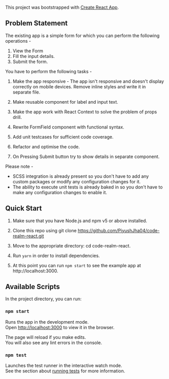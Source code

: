 This project was bootstrapped with [Create React App](https://github.com/facebook/create-react-app).

## Problem Statement

The existing app is a simple form for which you can perform the following operations - 

1.  View the Form
2.  Fill the input details.
3.  Submit the form.

You have to perform the following tasks -

1.  Make the app responsive - The app isn't responsive and doesn't display correctly on mobile devices. Remove inline styles and write it in separate file.

2. Make reusable component for label and input text.

3. Make the app work with React Context to solve the problem of props drill.

4. Rewrite FormField component with functional syntax.

5.  Add unit testcases for sufficient code coverage.

6.  Refactor and optimise the code.

7.  On Pressing Submit button try to show details in separate component.

Please note - 

* SCSS integration is already present so you don't have to add any custom packages or modify any configuration changes for it.
* The ability to execute unit tests is already baked in so you don't have to make any configuration changes to enable it.

## Quick Start

1. Make sure that you have Node.js and npm v5 or above installed.

2. Clone this repo using git clone https://github.com/PiyushJha04/code-realm-react.git

3. Move to the appropriate directory: cd code-realm-react.

4. Run `yarn` in order to install dependencies.

5. At this point you can run `npm start` to see the example app at http://localhost:3000.


## Available Scripts

In the project directory, you can run:

### `npm start`

Runs the app in the development mode.<br>
Open [http://localhost:3000](http://localhost:3000) to view it in the browser.

The page will reload if you make edits.<br>
You will also see any lint errors in the console.

### `npm test`

Launches the test runner in the interactive watch mode.<br>
See the section about [running tests](https://facebook.github.io/create-react-app/docs/running-tests) for more information.

